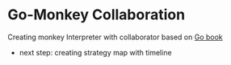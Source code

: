 # Go-Monkey Collaboration
 Creating monkey Interpreter with collaborator based on [Go book](https://interpreterbook.com/)

- next step: creating strategy map with timeline
